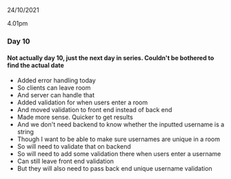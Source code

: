 24/10/2021

4.01pm

### Day 10

#### Not actually day 10, just the next day in series. Couldn't be bothered to find the actual date

- Added error handling today
- So clients can leave room
- And server can handle that
- Added validation for when users enter a room
- And moved validation to front end instead of back end
- Made more sense. Quicker to get results
- And we don't need backend to know whether the inputted username is a string
- Though I want to be able to make sure usernames are unique in a room
- So will need to validate that on backend
- So will need to add some validation there when users enter a username
- Can still leave front end validation
- But they will also need to pass back end unique username validation